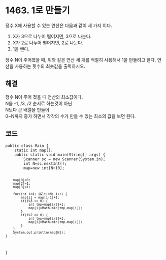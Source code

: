 <h1 id="로-만들기">1463. 1로 만들기</h1>
<p>정수 X에 사용할 수 있는 연산은 다음과 같이 세 가지 이다.</p>
<ol>
<li>X가 3으로 나누어 떨어지면, 3으로 나눈다.</li>
<li>X가 2로 나누어 떨어지면, 2로 나눈다.</li>
<li>1을 뺀다.</li>
</ol>
<p>정수 N이 주어졌을 때, 위와 같은 연산 세 개를 적절히 사용해서 1을 만들려고 한다. 연산을 사용하는 횟수의 최솟값을 출력하시오.</p>
<h2 id="해결">해결</h2>
<p>정수 N이 주어 졌을 때 연산의 최소값이다.<br>
N을 -1, /3, /2 순서로 하는것이 아닌<br>
N보다 큰 배열을 만들어<br>
0~N까지 증가 하면서 각각의 수가 만들 수 있는 최소의 값을 보면 된다.</p>
<h2 id="코드">코드</h2>
<pre><code>public class Main {
	static int map[];
	public static void main(String[] args) {
		Scanner sc = new Scanner(System.in);
		int N=sc.nextInt();
		map=new int[N+10];
	
		map[0]=0;
		map[2]=1;
		map[3]=1;
	
		for(int i=4; i&lt;=N; i++) {
			map[i] = map[i-1]+1;
			if(i%3 == 0) {
				int tmp=map[i/3]+1;
				map[i]=Math.min(tmp,map[i]);
			}
			if(i%2 == 0) {
				int tmp=map[i/2]+1;
				map[i]=Math.min(tmp,map[i]);
			}
		}
		System.out.println(map[N]);
	}
}
</code></pre>

